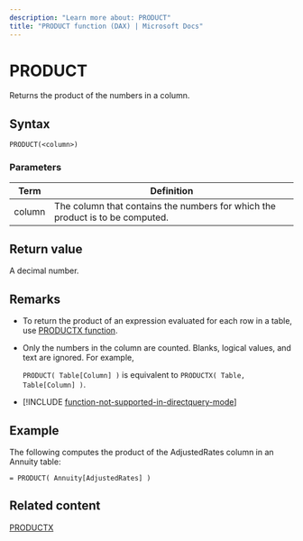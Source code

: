 ```yaml
---
description: "Learn more about: PRODUCT"
title: "PRODUCT function (DAX) | Microsoft Docs"
---
```

# PRODUCT
  
Returns the product of the numbers in a column.  
  
## Syntax  
  
```dax
PRODUCT(<column>)  
```
  
### Parameters  
  
|Term|Definition|  
|--------|--------------|  
|column|The column that contains the numbers for which the product is to be computed.|  
  
## Return value

A decimal number.  
  
## Remarks

- To return the product of an expression evaluated for each row in a table, use [PRODUCTX function](productx-function-dax.md).  

- Only the numbers in the column are counted. Blanks, logical values, and text are ignored. For example,

  `PRODUCT( Table[Column] )` is equivalent to `PRODUCTX( Table, Table[Column] )`.  

- [!INCLUDE [function-not-supported-in-directquery-mode](includes/function-not-supported-in-directquery-mode.md)]
 
## Example

The following computes the product of the AdjustedRates column in an Annuity table:  
  
```dax
= PRODUCT( Annuity[AdjustedRates] )  
```
  
## Related content

[PRODUCTX](productx-function-dax.md)  
